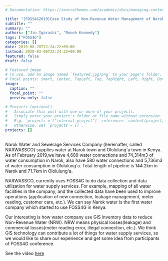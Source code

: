 ```yaml
---
# Documentation: https://sourcethemes.com/academic/docs/managing-content/

title: "[FOSS4G2019]Case Study of Non-Revenue Water Management of Narok water in Kenya"
subtitle: ""
summary: ""
authors: ["Jin Igarashi", "Ronoh Kennedy"]
tags: ["FOSS$G"]
categories: []
date: 2019-08-28T22:24:22+09:00
lastmod: 2020-03-06T22:24:22+09:00
featured: false
draft: false

# Featured image
# To use, add an image named `featured.jpg/png` to your page's folder.
# Focal points: Smart, Center, TopLeft, Top, TopRight, Left, Right, BottomLeft, Bottom, BottomRight.
image:
  caption: ""
  focal_point: ""
  preview_only: false

# Projects (optional).
#   Associate this post with one or more of your projects.
#   Simply enter your project's folder or file name without extension.
#   E.g. `projects = ["internal-project"]` references `content/project/deep-learning/index.md`.
#   Otherwise, set `projects = []`.
projects: []
---
```


Narok Water and Sewerage Services Company (hereinafter, called NARWASSCO) supplies water at Narok town and Ololulung'a town in Kenya. As of February 2019,we have 4,689 water connections and 74,314m3 of water consumption in Narok, also have 580 water connections and 5,736m3 of water consumption in Ololulung'a. Total length of pipeline is 144.2km in Narok and 71.7km in Ololulung'a. 


NARWASSCO, currently uses FOSS4G to do data collection and data utilization for water supply services. For example, mapping of all water facilities in the company, and the collected data have been used to improve operations (application of new connection, leakage management, meter reading, customer care, etc.). We can say Narok water is the first water company which started to use FOSS4G in Kenya. 


Our interesting is how water company use GIS inventory data to reduce Non-Revenue Water (NRW). NRW means physical losses(leakage) and commercial losses(meter reading error, illegal connection, etc.). We think GIS technology can contribute a lot of things for water supply services, so we would like to share our experience and get some idea from participants of FOSS4G conference.

See the video [here](https://media.ccc.de/v/bucharest-135-case-study-of-non-revenue-water-management-of-narok-water-in-kenya)